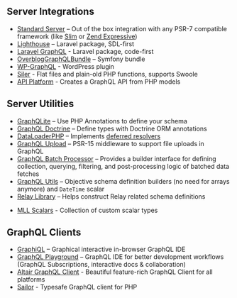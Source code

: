 ## Server Integrations

- [Standard Server](executing-queries.md#using-server) – Out of the box integration with any PSR-7 compatible framework (like [Slim](http://slimframework.com) or [Zend Expressive](http://zendframework.github.io/zend-expressive/))
- [Lighthouse](https://github.com/nuwave/lighthouse) – Laravel package, SDL-first
- [Laravel GraphQL](https://github.com/rebing/graphql-laravel) - Laravel package, code-first
- [OverblogGraphQLBundle](https://github.com/overblog/GraphQLBundle) – Symfony bundle
- [WP-GraphQL](https://github.com/wp-graphql/wp-graphql) - WordPress plugin
- [Siler](https://github.com/leocavalcante/siler) - Flat files and plain-old PHP functions, supports Swoole
- [API Platform](https://api-platform.com/docs/core/graphql) - Creates a GraphQL API from PHP models

## Server Utilities

- [GraphQLite](https://graphqlite.thecodingmachine.io) – Use PHP Annotations to define your schema
- [GraphQL Doctrine](https://github.com/Ecodev/graphql-doctrine) – Define types with Doctrine ORM annotations
- [DataLoaderPHP](https://github.com/overblog/dataloader-php) – Implements [deferred resolvers](data-fetching.md#solving-n1-problem)
- [GraphQL Upload](https://github.com/Ecodev/graphql-upload) – PSR-15 middleware to support file uploads in GraphQL
- [GraphQL Batch Processor](https://github.com/vasily-kartashov/graphql-batch-processing) – Provides a builder interface for defining collection, querying, filtering, and post-processing logic of batched data fetches
- [GraphQL Utils](https://github.com/simPod/GraphQL-Utils) – Objective schema definition builders (no need for arrays anymore) and `DateTime` scalar
- [Relay Library](https://github.com/ivome/graphql-relay-php) – Helps construct Relay related schema definitions

* [MLL Scalars](https://github.com/mll-lab/graphql-php-scalars) - Collection of custom scalar types

## GraphQL Clients

- [GraphiQL](https://github.com/graphql/graphiql) – Graphical interactive in-browser GraphQL IDE
- [GraphQL Playground](https://github.com/prismagraphql/graphql-playground) – GraphQL IDE for better development workflows (GraphQL Subscriptions, interactive docs & collaboration)
- [Altair GraphQL Client](https://altair.sirmuel.design) - Beautiful feature-rich GraphQL Client for all platforms
- [Sailor](https://github.com/spawnia/sailor) - Typesafe GraphQL client for PHP
